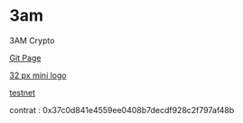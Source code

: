 # 3am
3AM Crypto

  [Git Page](https://julio899payco.github.io/3am/)
    

  [32 px mini logo](https://julio899payco.github.io/3am/public/img/3am_32x32.png)

  [testnet](https://testnet.bscscan.com/token/0x37c0d841e4559ee0408b7decdf928c2f797af48b#writeContract)
  
  contrat : 0x37c0d841e4559ee0408b7decdf928c2f797af48b
